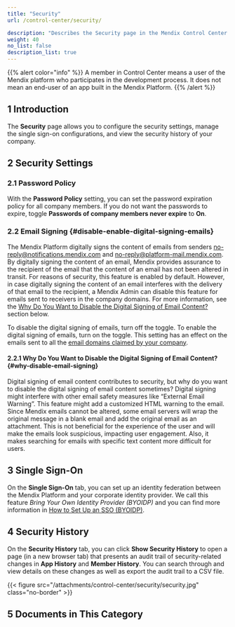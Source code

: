 ```yaml
---
title: "Security"
url: /control-center/security/

description: "Describes the Security page in the Mendix Control Center."
weight: 40
no_list: false
description_list: true
---
```


{{% alert color="info" %}}
A member in Control Center means a user of the Mendix platform who participates in the development process. It does not mean an end-user of an app built in the Mendix Platform.
{{% /alert %}}

## 1 Introduction 

The **Security** page allows you to configure the security settings, manage the single sign-on configurations, and view the security history of your company.

## 2 Security Settings

### 2.1 Password Policy

With the **Password Policy** setting, you can set the password expiration policy for all company members. If you do not want the passwords to expire, toggle **Passwords of company members never expire** to **On**.

### 2.2 Email Signing {#disable-enable-digital-signing-emails}

The Mendix Platform digitally signs the content of emails from senders [no-reply@notifications.mendix.com](mailto:no-reply@notifications.mendix.com) and [no-reply@platform-mail.mendix.com](mailto:no-reply@platform-mail.mendix.com). By digitally signing the content of an email, Mendix provides assurance to the recipient of the email that the content of an email has not been altered in transit. For reasons of security, this feature is enabled by default. However, in case digitally signing the content of an email interferes with the delivery of that email to the recipient, a Mendix Admin can disable this feature for emails sent to receivers in the company domains. For more information, see the [Why Do You Want to Disable the Digital Signing of Email Content?](#why-disable-email-signing) section below.

To disable the digital signing of emails, turn off the toggle. To enable the digital signing of emails, turn on the toggle. This setting has an effect on the emails sent to all the [email domains claimed by your company](/control-center/company-settings/#company-email-domains).

#### 2.2.1 Why Do You Want to Disable the Digital Signing of Email Content? {#why-disable-email-signing}

Digital signing of email content contributes to security, but why do you want to disable the digital signing of email content sometimes? Digital signing might interfere with other email safety measures like “External Email Warning”. This feature might add a customized HTML warning to the email. Since Mendix emails cannot be altered, some email servers will wrap the original message in a blank email and add the original email as an attachment. This is not beneficial for the experience of the user and will make the emails look suspicious, impacting user engagement. Also, it makes searching for emails with specific text content more difficult for users.

## 3 Single Sign-On

On the **Single Sign-On** tab, you can set up an identity federation between the Mendix Platform and your corporate identity provider. We call this feature *Bring Your Own Identity Provider (BYOIDP)* and you can find more information in [How to Set Up an SSO (BYOIDP)](/control-center/security/set-up-sso-byoidp/).

## 4 Security History

On the **Security History** tab, you can click **Show Security History** to open a page (in a new browser tab) that presents an audit trail of security-related changes in **App History** and **Member History**. You can search through and view details on these changes as well as export the audit trail to a CSV file.

{{< figure src="/attachments/control-center/security/security.jpg" class="no-border" >}}

## 5 Documents in This Category
